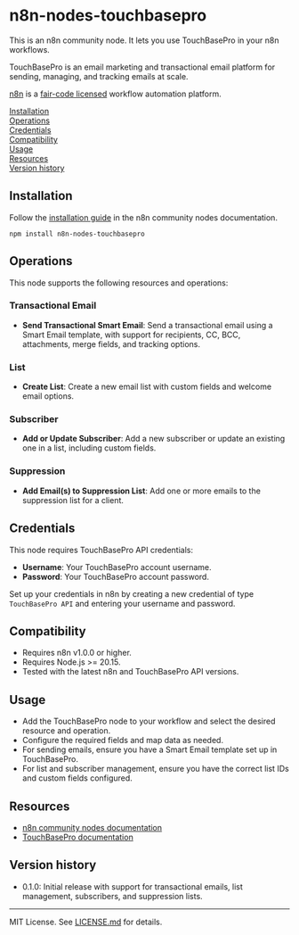 # n8n-nodes-touchbasepro

This is an n8n community node. It lets you use TouchBasePro in your n8n workflows.

TouchBasePro is an email marketing and transactional email platform for sending, managing, and tracking emails at scale.

[n8n](https://n8n.io/) is a [fair-code licensed](https://docs.n8n.io/reference/license/) workflow automation platform.

[Installation](#installation)  
[Operations](#operations)  
[Credentials](#credentials)  
[Compatibility](#compatibility)  
[Usage](#usage)  
[Resources](#resources)  
[Version history](#version-history)  

## Installation

Follow the [installation guide](https://docs.n8n.io/integrations/community-nodes/installation/) in the n8n community nodes documentation.

```
npm install n8n-nodes-touchbasepro
```

## Operations

This node supports the following resources and operations:

### Transactional Email
- **Send Transactional Smart Email**: Send a transactional email using a Smart Email template, with support for recipients, CC, BCC, attachments, merge fields, and tracking options.

### List
- **Create List**: Create a new email list with custom fields and welcome email options.

### Subscriber
- **Add or Update Subscriber**: Add a new subscriber or update an existing one in a list, including custom fields.

### Suppression
- **Add Email(s) to Suppression List**: Add one or more emails to the suppression list for a client.

## Credentials

This node requires TouchBasePro API credentials:
- **Username**: Your TouchBasePro account username.
- **Password**: Your TouchBasePro account password.

Set up your credentials in n8n by creating a new credential of type `TouchBasePro API` and entering your username and password.

## Compatibility

- Requires n8n v1.0.0 or higher.
- Requires Node.js >= 20.15.
- Tested with the latest n8n and TouchBasePro API versions.

## Usage

- Add the TouchBasePro node to your workflow and select the desired resource and operation.
- Configure the required fields and map data as needed.
- For sending emails, ensure you have a Smart Email template set up in TouchBasePro.
- For list and subscriber management, ensure you have the correct list IDs and custom fields configured.

## Resources

* [n8n community nodes documentation](https://docs.n8n.io/integrations/#community-nodes)
* [TouchBasePro documentation](https://www.touchbasepro.io/)

## Version history

- 0.1.0: Initial release with support for transactional emails, list management, subscribers, and suppression lists.

---

MIT License. See [LICENSE.md](./LICENSE.md) for details.
